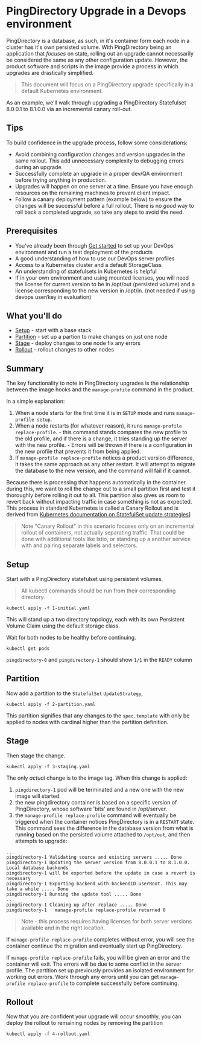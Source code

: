 # PingDirectory Upgrade in a Devops environment

PingDirectory is a database, as such, in it's container form each node in a cluster has it's own persisted volume. With PingDirectory being an application that _focuses_ on state, rolling out an upgrade cannot necessarily be considered the same as any other configuration update. However, the product software and scripts in the image provide a process in which upgrades are drastically simplified. 

> This document will focus on a PingDirectory upgrade specifically in a default Kubernetes environment. 

As an example, we'll walk through upgrading a PingDirectory Statefulset 8.0.0.1 to 8.1.0.0 via an incremental canary roll-out. 

## Tips

To build confidence in the upgrade process, follow some considerations:

* Avoid combining configuration changes and version upgrades in the same rollout. This add unnecessary complexity to debugging errors during an upgrade.
* Successfully complete an upgrade in a proper dev/QA environment before trying anything in production. 
* Upgrades will happen on one server at a time. Ensure you have enough resources on the remaining machines to prevent client impact.
* Follow a canary deployment pattern (example below) to ensure the changes will be successful before a full rollout. There is no _good_ way to roll back a completed upgrade, so take any steps to avoid the need.


## Prerequisites

* You've already been through [Get started](getStarted.md) to set up your DevOps environment and run a test deployment of the products
* A good understanding of how to use our DevOps server profiles
* Access to a Kubernetes cluster and a default StorageClass
* An understanding of statefulsets in Kubernetes is helpful
* If in your own environment and using mounted licenses, you will need the license for current version to be in /opt/out (persisted volume) and a license corresponding to the new version in /opt/in. (not needed if using devops user/key in evaluation)

## What you'll do

* [Setup](#setup) - start with a base stack
* [Partition](#partition) - set up a partion to make changes on just one node
* [Stage](#stage) - deploy changes to one node fix any errors
* [Rollout](#rollout) - rollout changes to other nodes


## Summary

The key functionality to note in PingDirectory upgrades is the relationship between the image hooks and the `manage-profile` command in the product. 

In a simple explanation: 
  1. When a node starts for the first time it is in `SETUP` mode and runs `manage-profile setup`. 
  2. When a node restarts (for whatever reason), it runs `manage-profile replace-profile`. 
    - this command stands compares the new profile to the old profile, and if there is a change, it tries standing up the server with the new profile. 
    - Errors will be thrown if there is a configuration in the new profile that prevents it from being applied. 
  3. If `manage-profile replace-profile` notices a product version difference, it takes the same approach as any other restart. It will attempt to migrate the database to the new version, and the command will fail if it cannot. 

Because there is processing that happens automatically in the container during this, we want to roll the change out to a small partition first and test it thoroughly before rolling it out to all. This partition also gives us room to revert back without impacting traffic in case something is not as expected. 
This process in standard Kubernetes is called a Canary Rollout and is derived from [Kubernetes documentation on StatefulSet update strategies](https://kubernetes.io/docs/concepts/workloads/controllers/statefulset/#update-strategies)]

> Note "Canary Rollout" in this scenario focuses only on an incremental rollout of containers, not actually separating traffic. That could be done with additional tools like Istio, or standing up a another service with and pairing separate labels and selectors. 

## Setup


Start with a PingDirectory statefulset using persistent volumes. 
> All kubectl commands should be run from their corresponding directory. 

  ```
  kubectl apply -f 1-initial.yaml
  ```

This will stand up a two directory topology, each with its own Persistent Volume Claim using the default storage class. 

Wait for both nodes to be healthy before continuing. 

  ```
  kubectl get pods
  ```
`pingdirectory-0` and `pingdirectory-1` should show `1/1` in the `READY` column

## Partition

Now add a partition to the `StatefulSet` `UpdateStrategy`, 

  ```
  kubectl apply -f 2-partition.yaml
  ```

This partition signifies that any changes to the `spec.template` with only be applied to nodes with cardinal higher than the partition definition.

## Stage

Then stage the change. 

  ```
  kubectl apply -f 3-staging.yaml
  ```
The only _actual_ change is to the image tag. When this change is applied:
  1. `pingdirectory-1` pod will be terminated and a new one with the new image will started.
  2. the new pingdirectory container is based on a specific version of PingDirectory, whose software 'bits' are found in /opt/server. 
  3. the `manage-profile replace-profile` command will eventually be triggered when the container notices PingDirectory is in a `RESTART` state. This command sees the difference in the database version from what is running based on the persisted volume attached to `/opt/out`, and then attempts to upgrade: 

  ```
  ...
  pingdirectory-1 Validating source and existing servers ..... Done
  pingdirectory-1 Updating the server version from 8.0.0.1 to 8.1.0.0. Local database backends
  pingdirectory-1 will be exported before the update in case a revert is necessary
  pingdirectory-1 Exporting backend with backendID userRoot. This may take a while ..... Done
  pingdirectory-1 Running the update tool ..... Done
  ...
  pingdirectory-1 Cleaning up after replace ..... Done
  pingdirectory-1   manage-profile replace-profile returned 0
  ```

> Note - this process requires having licenses for both server versions available and in the right location.

If `manage-profile replace-profile` completes without error, you will see the container continue the migration and eventually start up PingDirectory. 

If `manage-profile replace-profile` fails, you will be given an error and the container will exit. The errors will be due to some conflict in the server profile. The partition set up previously provides an isolated environment for working out errors. Work through any errors until you can get `manage-profile replace-profile` to complete successfully before continuing.

## Rollout

Now that you are confident your upgrade will occur smoothly, you can deploy the rollout to remaining nodes by removing the partition 

  ```
  kubectl apply -f 4-rollout.yaml
  ```
